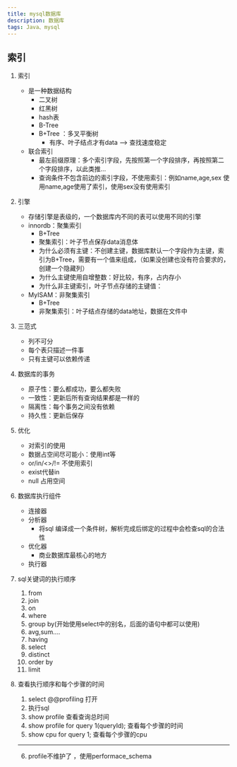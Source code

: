 ```yaml
---
title: mysql数据库
description: 数据库
tags: Java、mysql
---
```



索引
 -
1. 索引
    - 是一种数据结构
        - 二叉树
        - 红黑树
        - hash表
        - B-Tree
        - B+Tree ：多叉平衡树
            - 有序、叶子结点才有data --> 查找速度稳定
    - 联合索引
        - 最左前缀原理：多个索引字段，先按照第一个字段排序，再按照第二个字段排序，以此类推...
        - 查询条件不包含前边的索引字段，不使用索引：例如name,age,sex 使用name,age使用了索引，使用sex没有使用索引
            
            
2. 引擎
    - 存储引擎是表级的，一个数据库内不同的表可以使用不同的引擎
    - innordb：聚集索引
        - B+Tree 
        - 聚集索引：叶子节点保存data消息体
        - 为什么必须有主键：不创建主键，数据库默认一个字段作为主键，索引为B+Tree，需要有一个值来组成，（如果没创建也没有符合要求的，创建一个隐藏列）
        - 为什么主键使用自增整数：好比较，有序，占内存小
        - 为什么非主键索引，叶子节点存储的主键值：
    - MyISAM：非聚集索引
        - B+Tree
        - 非聚集索引：叶子结点存储的data地址，数据在文件中
3. 三范式
    - 列不可分
    - 每个表只描述一件事
    - 只有主键可以依赖传递

4. 数据库的事务
    - 原子性：要么都成功，要么都失败
    - 一致性：更新后所有查询结果都是一样的
    - 隔离性：每个事务之间没有依赖
    - 持久性：更新后保存
        
10. 优化
    - 对索引的使用
    - 数据占空间尽可能小：使用int等
    - or/in/<>/!= 不使用索引
    - exist代替in
    - null 占用空间
        
11. 数据库执行组件
    - 连接器
    - 分析器
        - 将sql 编译成一个条件树，解析完成后绑定的过程中会检查sql的合法性
    - 优化器
        - 商业数据库最核心的地方
    - 执行器              
    
                
            
12. sql关键词的执行顺序
    1. from 
    2. join 
    3. on 
    4. where 
    5. group by(开始使用select中的别名，后面的语句中都可以使用)
    6. avg,sum.... 
    7. having 
    8. select 
    9. distinct 
    10. order by
    11. limit 


13. 查看执行顺序和每个步骤的时间
    1. select @@profiling 打开
    2. 执行sql
    3. show profile 查看查询总时间
    4. show profile for query 1(queryId); 查看每个步骤的时间 
    5. show cpu for query 1; 查看每个步骤的cpu
    - ----------------------------------------------
    6. profile不维护了 ，使用performace_schema

